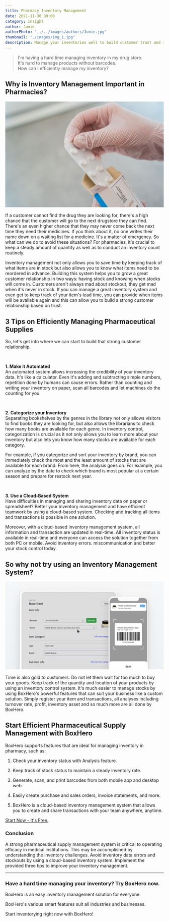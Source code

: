 ```yaml
---
title: Pharmacy Inventory Management
date: 2021-11-30 09:00
category: Insight
author: Junie
authorPhoto: "../../images/authors/Junie.jpg"
thumbnail: "./images/img_1.jpg"
description: Manage your inventories well to build customer trust and increase customer loyalty.
---
```


> I'm having a hard time managing inventory in my drug store.<br/>
> It's hard to manage products without barcodes.<br/>
> How can I efficiently manage my inventory?

## Why is Inventory Management Important in Pharmacies?

![Efficient pharmaceutical supplies management](images/img_2.jpg)

If a customer cannot find the drug they are looking for, there's a high chance that the customer will go to the next drugstore they can find. There's an even higher chance that they may never come back the next time they need their medicines. If you think about it, no one writes their name down on a waiting list for a medicine. It's a matter of emergency. So what can we do to avoid these situations? For pharmacies, it's crucial to keep a steady amount of quantity as well as to conduct an inventory count routinely.

Inventory management not only allows you to save time by keeping track of what items are in stock but also allows you to know what items need to be reordered in advance. Building this system helps you to grow a great customer relationship in two ways: having stock and knowing when stocks will come in. Customers aren't always mad about stockout, they get mad when it's never in stock. If you can manage a great inventory system and even get to keep track of your item's lead time, you can provide when items will be available again and this can allow you to build a strong customer relationship based on trust.

## 3 Tips on Efficiently Managing Pharmaceutical Supplies

So, let's get into where we can start to build that strong customer relationship.

<br/>

**1. Make it Automated**<br/>
An automated system allows increasing the credibility of your inventory data. It's like a calculator. Even it's adding and subtracting simple numbers, repetition done by humans can cause errors. Rather than counting and writing your inventory on paper, scan all barcodes and let machines do the counting for you.

<br/>

**2. Categorize your Inventory**<br/>
Separating bookshelves by the genres in the library not only allows visitors to find books they are looking for, but also allows the librarians to check how many books are available for each genre. In inventory control, categorization is crucial as it not only allows you to learn more about your inventory but also lets you know how many stocks are available for each category.

For example, if you categorize and sort your inventory by brand, you can immediately check the most and the least amount of stocks that are available for each brand. From here, the analysis goes on. For example, you can analyze by the date to check which brand is most popular at a certain season and prepare for restock next year.

<br/>

**3. Use a Cloud-Based System**<br/>
Have difficulties in managing and sharing inventory data on paper or spreadsheet? Better your inventory management and have efficient teamwork by using a cloud-based system. Checking and tracking all items and transactions is possible in one solution.

Moreover, with a cloud-based inventory management system, all information and transaction are updated in real-time. All inventory status is available in real-time and everyone can access the solution together from both PC or mobile. Avoid inventory errors. miscommunication and better your stock control today.

## So why not try using an Inventory Management System?

![Scan barcodes to manage and track your inventory](images/img_3.png)

Time is also gold to customers. Do not let them wait for too much to buy your goods. Keep track of the quantity and location of your products by using an inventory control system. It's much easier to manage stocks by using BoxHero's powerful features that can suit your business like a custom solution. Simply register your item and transactions, all analyses including turnover rate, profit, inventory asset and so much more are all done by BoxHero.

## Start Efficient Pharmaceutical Supply Management with BoxHero

BoxHero supports features that are ideal for managing inventory in pharmacy, such as:

<gray-box>

1. Check your inventory status with Analysis feature.

2. Keep track of stock status to maintain a steady inventory rate.

3. Generate, scan, and print barcodes from both mobile app and desktop web.

4. Easily create purchase and sales orders, invoice statements, and more.

5. BoxHero is a cloud-based inventory management system that allows you to create and share transactions with your team anywhere, anytime.

</gray-box>

[Start Now - It's Free.](https://www.boxhero-app.com/en/)

### Conclusion

A strong pharmaceutical supply management system is critical to operating efficacy in medical institutions. This may be accomplished by understanding the inventory challenges. Avoid inventory data errors and stockouts by using a cloud-based inventory system. Implement the provided three tips to improve your inventory management.

<hr/>

### Have a hard time managing your inventory? Try BoxHero now.

BoxHero is an easy inventory management solution for everyone.

BoxHero's various smart features suit all industries and businesses.

Start inventorying right now with BoxHero!





